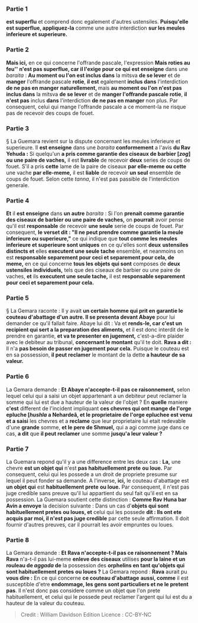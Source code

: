 
### Partie 1
<b>est superflu</b> et comprend donc egalement d'autres ustensiles. <b>Puisqu'elle est superflue, appliquez-la</b> comme une autre interdiction <b>sur les meules inferieure et superieure.</b>

### Partie 2
<b>Mais ici,</b> en ce qui concerne l'offrande pascale, l'expression <b>Mais roties au feu'' n'est pas superflue, car il l'exige pour ce qui est enseigne</b> dans une <i>baraita</i> : <b>Au moment ou l'on est inclus dans</b> la mitsva <b>de se lever</b> et de <b>manger</b> l'offrande pascale <b>rotie</b>, <b>il est</b> egalement <b>inclus dans</b> l'interdiction <b>de ne pas en manger</b> <b>naturellement, </b> mais <b>au moment ou l'on n'est pas inclus dans</b> la mitsva <b>de se lever</b> et de <b>manger l'offrande pascale rotie</b>, <b>il n'est pas</b> inclus <b>dans</b> l'interdiction <b>de ne pas en manger</b> non plus. Par consequent, celui qui mange l'offrande pascale a ce moment-la ne risque pas de recevoir des coups de fouet.

### Partie 3
§ La Guemara revient sur la dispute concernant les meules inferieure et superieure. Il <b>est enseigne</b> dans une <i>baraita</i> <b>conformement</b> a l'avis <b>du Rav Yehuda :</b> Si quelqu'un <b>a pris comme garantie des ciseaux de barbier [<i>zog</i>] ou une paire de vaches,</b> il est <b>livrable</b> de recevoir <b>deux</b> series de coups de fouet. S'il a pris <b>cette</b> lame de la paire de ciseaux <b>par elle-meme ou cette</b> une vache <b>par elle-meme,</b> il est <b>liable</b> de recevoir <b>un seul</b> ensemble de coups de fouet. Selon cette <i>tanna</i>, il n'est pas passible de l'interdiction generale.

### Partie 4
<b>Et</b> il <b>est enseigne</b> dans <b>un autre</b> <i>baraita</i> : Si l'on <b>prenait comme garantie des ciseaux de barbier ou une paire de vaches,</b> on <b>pourrait</b> avoir pense qu'il est <b>responsable</b> de recevoir <b>une seule</b> serie de coups de fouet. Par consequent, <b>le verset dit : "Il ne peut prendre comme garantie la meule inferieure ou superieure,"</b> ce qui indique que <b>tout comme les meules inferieure et superieure sont uniques</b> en ce qu'elles sont <b>deux</b> <b>ustensiles distincts et</b> elles <b>executent une seule tache</b> ensemble, et neanmoins on est <b>responsable separement pour ceci et separement pour cela, de meme,</b> en ce qui concerne <b>tous les objets qui sont</b> composes de <b>deux ustensiles individuels,</b> tels que des ciseaux de barbier ou une paire de vaches, <b>et</b> ils <b>executent une seule tache,</b> il est <b>responsable separement pour ceci et separement pour cela. </b>

### Partie 5
§ La Gemara raconte : Il y avait <b>un certain homme qui prit en garantie le couteau d'abattage d'un autre. Il se presenta devant Abaye</b> pour lui demander ce qu'il fallait faire. Abaye</b> lui dit : Va</b> et <b>rends-le, car c'est un recipient qui sert a la preparation des aliments,</b> et il est donc interdit de le prendre en garantie, <b>et va te presenter en jugement,</b> c'est-a-dire plaider avec le debiteur au tribunal, <b>concernant le montant</b> qu'il te doit. <b>Rava a dit :</b> Il n'a <b>pas besoin de passer en jugement pour cela.</b> Puisque le couteau est en sa possession, <b>il peut reclamer</b> le montant de la dette <b>a hauteur de sa valeur.</b>

### Partie 6
La Gemara demande : <b>Et Abaye n'accepte-t-il pas ce raisonnement,</b> selon lequel celui qui a saisi un objet appartenant a un debiteur peut reclamer la somme qui lui est due a hauteur de la valeur de l'objet ? En <b>quelle</b> maniere <b>c'est</b> different de</b> l'incident impliquant <b>ces chevres qui ont mange de l'orge epluche [<i>hushla</i> a Nehardeâ, et le proprietaire de l'orge epluchee est venu et a saisi</b> les chevres et a <b>reclame</b> que leur proprietaire lui etait redevable d'une <b>grande</b> somme, <b>et le pere de Shmuel,</b> qui a agi comme juge dans ce cas, <b>a dit</b> que <b>il peut reclamer</b> une somme <b>jusqu'a leur valeur ? </b>

### Partie 7
La Guemara repond qu'il y a une difference entre les deux cas : <b>La,</b> une chevre <b>est un objet qui</b> n'est <b>pas habituellement prete</b> <b>ou loue.</b> Par consequent, celui qui les possede a un droit de propriete presume sur lequel il peut fonder sa demande. A l'inverse, <b>ici,</b> le couteau d'abattage est <b>un objet qui</b> est <b>habituellement prete</b> <b>ou loue.</b> Par consequent, il n'est pas juge credible sans preuve qu'il lui appartient du seul fait qu'il est en sa possession. La Guemara soutient cette distinction : <b>Comme Rav Huna bar Avin a envoye</b> la decision suivante : Dans un cas d'<b>objets qui sont habituellement pretes</b> <b>ou loues, et</b> celui qui les possede <b>dit : Ils ont ete acquis par moi, il n'est pas juge credible</b> par cette seule affirmation. Il doit fournir d'autres preuves, car il pourrait les avoir empruntes ou loues.

### Partie 8
La Gemara demande : <b>Et Rava n'accepte-t-il pas ce raisonnement ? Mais Rava</b> n'a-t-il pas lui-meme <b>enleve des ciseaux</b> utilises <b>pour la laine et un rouleau de <i>aggada</i> de</b> la possession des <b>orphelins en tant qu'objets qui sont habituellement pretes</b> <b>ou loues ?</b> La Gemara repond : <b>Rava</b> aurait pu <b>vous dire :</b> En ce qui concerne <b>ce couteau d'abattage</b> <b>aussi, comme</b> il est susceptible d'etre <b>endommage, les gens sont particuliers et ne le pretent pas</b>. Il n'est donc pas considere comme un objet que l'on prete habituellement, et celui qui le possede peut reclamer l'argent qui lui est du a hauteur de la valeur du couteau.

>Credit : William Davidson Edition
>Licence : CC-BY-NC
